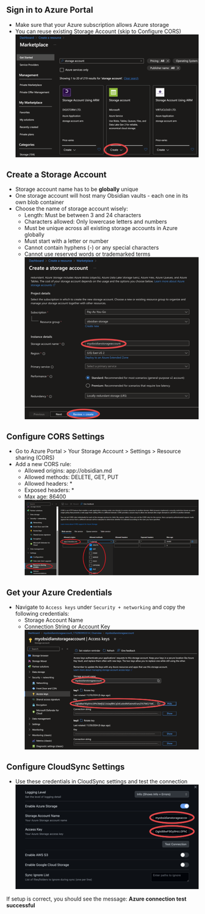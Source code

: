 ## Sign in to Azure Portal
- Make sure that your Azure subscription allows Azure storage
- You can reuse existing Storage Account (skip to Configure CORS)
![](img/Azure01.png)

## Create a Storage Account
- Storage account name has to be **globally** unique
- One storage account will host many Obsidian vaults - each one in its own blob container
- Choose the name of storage account wisely:
    - Length: Must be between 3 and 24 characters
    - Characters allowed: Only lowercase letters and numbers
    - Must be unique across all existing storage accounts in Azure globally
    - Must start with a letter or number
    - Cannot contain hyphens (-) or any special characters
    - Cannot use reserved words or trademarked terms
![](img/Azure02.png)

## Configure CORS Settings
- Go to Azure Portal > Your Storage Account > Settings > Resource sharing (CORS)
- Add a new CORS rule:
    - Allowed origins: app://obsidian.md
    - Allowed methods: DELETE, GET, PUT
    - Allowed headers: *
    - Exposed headers: *
    - Max age: 86400
![](img/Azure05.png)

## Get your Azure Credentials
- Navigate to `Access keys` under `Security + networking` and copy the following credentials:
    - Storage Account Name
    - Connection String or Account Key
![](img/Azure04.png)

## Configure CloudSync Settings
- Use these credentials in CloudSync settings and test the connection
![](img/Azure06.png)

If setup is correct, you should see the message: **Azure connection test successful**
